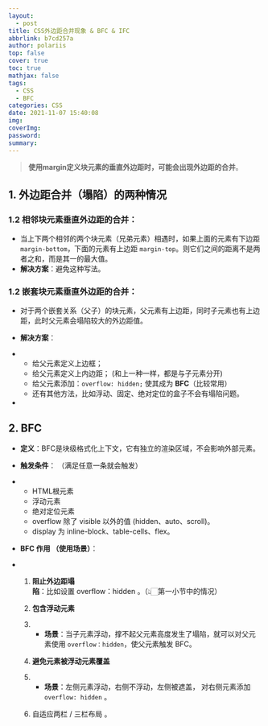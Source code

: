 ```yaml
---
layout:
  - post
title: CSS外边距合并现象 & BFC & IFC
abbrlink: b7cd257a
author: polariis
top: false
cover: true
toc: true
mathjax: false
tags:
  - CSS
  - BFC
categories: CSS
date: 2021-11-07 15:40:08
img:
coverImg:
password:
summary:
---
```




> **使用margin定义块元素的垂直外边距时，可能会出现外边距的合并**。



## 1. 外边距合并（塌陷）的两种情况

### 1.2 相邻块元素垂直外边距的合并：

- 当上下两个相邻的两个块元素（兄弟元素）相遇时，如果上面的元素有下边距 `margin-bottom`，下面的元素有上边距 `margin-top`。则它们之间的距离不是两者之和，而是其一的最大值。
- **解决方案**：避免这种写法。



### 1.2 嵌套块元素垂直外边距的合并：

- 对于两个嵌套关系（父子）的块元素，父元素有上边距，同时子元素也有上边距，此时父元素会塌陷较大的外边距值。

- **解决方案**：

- - 给父元素定义上边框；
  - 给父元素定义上内边距；	(和上一种一样，都是与子元素分开)
  - 给父元素添加：`overflow: hidden;`  使其成为 **BFC**（比较常用）
  - 还有其他方法，比如浮动、固定、绝对定位的盒子不会有塌陷问题。

- 

## 2. BFC

- **定义**：BFC是块级格式化上下文，它有独立的渲染区域，不会影响外部元素。

- **触发条件**：  （满足任意一条就会触发）

- - HTML根元素
  - 浮动元素
  - 绝对定位元素
  - overflow 除了 visible 以外的值 (hidden、auto、scroll)。
  - display 为 inline-block、table-cells、flex。

- **BFC 作用 （使用场景）**：

- 1. **阻止外边距塌陷**：比如设置 overflow：hidden  。（👆🏻第一小节中的情况）

  2.  **包含浮动元素** 

  3. - **场景**：当子元素浮动，撑不起父元素高度发生了塌陷，就可以对父元素使用 `overflow：hidden`，使父元素触发 BFC。

  4.  **避免元素被浮动元素覆盖** 

  5. - **场景**：左侧元素浮动，右侧不浮动，左侧被遮盖， 对右侧元素添加 `overflow: hidden` 。

  6. 自适应两栏 / 三栏布局 。